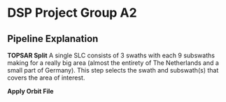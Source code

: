 # DSP Project Group A2

## Pipeline Explanation

**TOPSAR Split**
A single SLC consists of 3 swaths with each 9 subswaths making for a really big area (almost the entirety of The Netherlands and a small part of Germany). This step selects the swath and subswath(s) that covers the area of interest.

**Apply Orbit File**
